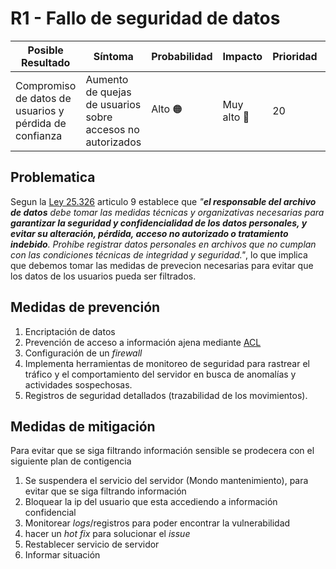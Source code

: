 # R1 - Fallo de seguridad de datos

 Posible Resultado | Síntoma | Probabilidad | Impacto | Prioridad |  Responsable |
|-------------------|---------|--------------|---------|-----------|-----------|
| Compromiso de datos de usuarios y pérdida de confianza | Aumento de quejas de usuarios sobre accesos no autorizados | Alto 🟠| Muy alto 🔴| 20 | Área de Seguridad

## Problematica

Segun la [Ley 25.326](http://servicios.infoleg.gob.ar/infolegInternet/anexos/60000-64999/64790/norma.htm) articulo 9 establece que _"**el responsable del archivo de datos** debe tomar las medidas técnicas y organizativas necesarias para **garantizar la seguridad y confidencialidad de los datos personales, y evitar su alteración, pérdida, acceso no autorizado o tratamiento indebido**. Prohíbe registrar datos personales en archivos que no cumplan con las condiciones técnicas de integridad y seguridad."_, lo que implica que debemos tomar las medidas de prevecion necesarias para evitar que los datos de los usuarios pueda ser filtrados.

## Medidas de prevención

1. Encriptación de datos
2. Prevención de acceso a información ajena mediante [ACL](https://es.wikipedia.org/wiki/Lista_de_control_de_acceso)
3. Configuración de un _firewall_
4. Implementa herramientas de monitoreo de seguridad para rastrear el tráfico y el comportamiento del servidor en busca de anomalías y actividades sospechosas.
5. Registros de seguridad detallados (trazabilidad de los movimientos).

## Medidas de mitigación

Para evitar que se siga filtrando información sensible se prodecera con el siguiente plan de contigencia

1. Se suspendera el servicio del servidor (Mondo mantenimiento), para evitar que se siga filtrando información
2. Bloquear la ip del usuario que esta accediendo a información confidencial
3. Monitorear _logs_/registros para poder encontrar la vulnerabilidad
4. hacer un _hot fix_ para solucionar el _issue_
5. Restablecer servicio de servidor
6. Informar situación